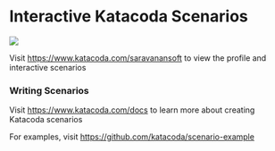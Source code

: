 # Interactive Katacoda Scenarios

[![](http://shields.katacoda.com/katacoda/saravanansoft/count.svg)](https://www.katacoda.com/saravanansoft "Get your profile on Katacoda.com")

Visit https://www.katacoda.com/saravanansoft to view the profile and interactive scenarios

### Writing Scenarios
Visit https://www.katacoda.com/docs to learn more about creating Katacoda scenarios

For examples, visit https://github.com/katacoda/scenario-example
